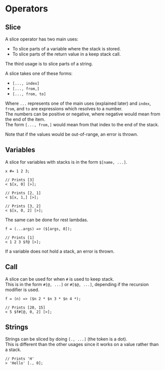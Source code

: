 # Operators

## Slice

A slice operator has two main uses:  

- To slice parts of a variable where the stack is stored.
- To slice parts of the return value in a keep stack call.  

The third usage is to slice parts of a string.  

A slice takes one of these forms:  

- `[..., index]`
- `[..., from,]`
- `[..., from, to]`

Where `...` represents one of the main uses (explained later) and `index`, `from`, and `to` are expressions which resolves to a number.  
The numbers can be positive or negative, where negative would mean from the end of the item.  
The form `[..., from,]` would mean from that index to the end of the stack.  

Note that if the values would be out-of-range, an error is thrown.  

## Variables

A slice for variables with stacks is in the form `$[name, ...]`.  

```
x #= 1 2 3;

// Prints [3]
< $[x, 0] [>];

// Prints [2, 1]
< $[x, 1,] [>];

// Prints [3, 2]
< $[x, 0, 2] [>];
```

The same can be done for rest lambdas.  

```
f = (...args) => ($[args, 0]);

// Prints [1]
< 1 2 3 $f@ [>];
```

If a variable does not hold a stack, an error is thrown.  

## Call

A slice can be used for when `#` is used to keep stack.  
This is in the form `#[@, ...]` or `#[$@, ...]`, depending if the recursion modifier is used.  

```
f = (n) => ($n 2 * $n 3 * $n 4 *);

// Prints [20, 15]
< 5 $f#[@, 0, 2] [>];
```

## Strings

Strings can be sliced by doing `[., ...]` (the token is a dot).  
This is different than the other usages since it works on a value rather than a stack.  

```
// Prints 'H'
> 'Hello' [., 0];
```
